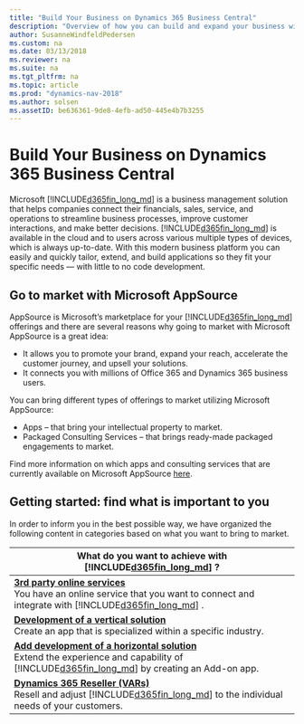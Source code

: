 ```yaml
---
title: "Build Your Business on Dynamics 365 Business Central"
description: "Overview of how you can build and expand your business with Dynamics 365 Business Central"
author: SusanneWindfeldPedersen
ms.custom: na
ms.date: 03/13/2018
ms.reviewer: na
ms.suite: na
ms.tgt_pltfrm: na
ms.topic: article
ms.prod: "dynamics-nav-2018"
ms.author: solsen
ms.assetID: be636361-9de8-4efb-ad50-445e4b7b3255
---
```


# Build Your Business on Dynamics 365 Business Central
Microsoft [!INCLUDE[d365fin_long_md](../includes/d365fin_long_md.md)] is a business management solution that helps companies connect their financials, sales, service, and operations to streamline business processes, improve customer interactions, and make better decisions. [!INCLUDE[d365fin_long_md](../includes/d365fin_long_md.md)] is available in the cloud and to users across various multiple types of devices, which is always up-to-date. With this modern business platform you can easily and quickly tailor, extend, and build applications so they fit your specific needs — with little to no code development. <!-- Watch the short video below to get an overview of your opportunities. -->

<!-- Insert video:
General introduction video (type of apps, introduction to Business Central and AppsSource, introduction of different swimming-lanes).
-->

## Go to market with Microsoft AppSource
AppSource is Microsoft’s marketplace for your [!INCLUDE[d365fin_long_md](../includes/d365fin_long_md.md)] offerings and there are several reasons why going to market with Microsoft AppSource is a great idea:

- It allows you to promote your brand, expand your reach, accelerate the customer journey, and upsell your solutions.  
- It connects you with millions of Office 365 and Dynamics 365 business users.  
 
You can bring different types of offerings to market utilizing Microsoft AppSource: 

- Apps – that bring your intellectual property to market. 
- Packaged Consulting Services – that brings ready-made packaged engagements to market.    
 
Find more information on which apps and consulting services that are currently available on Microsoft AppSource [here](https://appsource.microsoft.com/en-us/marketplace/consulting-services?country=US&page=1).

## Getting started: find what is important to you 
In order to inform you in the best possible way, we have organized the following content in categories based on what you want to bring to market.  

|What do you want to achieve with [!INCLUDE[d365fin_long_md](../includes/d365fin_long_md.md)] ?|
|------------------------|
|[**3rd party online services**](readiness-thirdparty-solution.md) </br>You have an online service that you want to connect and integrate with [!INCLUDE[d365fin_long_md](../includes/d365fin_long_md.md)] .|
|[**Development of a vertical solution**](readiness-develop-vertical.md) </br>Create an app that is specialized within a specific industry.|
|[**Add development of a horizontal solution**](readiness-develop-horizontal.md)</br>Extend the experience and capability of [!INCLUDE[d365fin_long_md](../includes/d365fin_long_md.md)] by creating an Add-on app.|
|[**Dynamics 365 Reseller (VARs)**](readiness-reseller.md)</br>Resell and adjust [!INCLUDE[d365fin_long_md](../includes/d365fin_long_md.md)] to the individual needs of your customers.|

